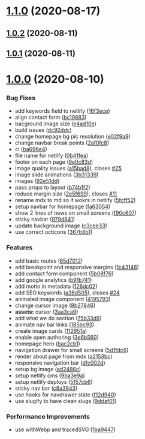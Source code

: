 # [1.1.0](https://github.com/sangat-live/cga/compare/v1.0.2...v1.1.0) (2020-08-17)



## [1.0.2](https://github.com/sangat-live/cga/compare/1.0.2...v1.0.2) (2020-08-11)



## [1.0.1](https://github.com/sangat-live/cga/compare/1.0.1...v1.0.1) (2020-08-11)



# [1.0.0](https://github.com/sangat-live/cga/compare/1.0.0...v1.0.0) (2020-08-10)


### Bug Fixes

* add keywords field to netlify ([16f3ece](https://github.com/sangat-live/cga/commit/16f3eceed156442e3779e0d7a7a7e2949b1e781f))
* align contact form ([bc19883](https://github.com/sangat-live/cga/commit/bc198838727e1e5b78a41af159795395c6df7073))
* bacground image size ([e4ad10e](https://github.com/sangat-live/cga/commit/e4ad10e2653fa5e07bb74b5e1c40004a58c29f4c))
* build issues ([dc92ddc](https://github.com/sangat-live/cga/commit/dc92ddc8bdb9540750d5500ff841a9a7871cc3d2))
* change homepage bg pic resolution ([e02f9a9](https://github.com/sangat-live/cga/commit/e02f9a9614c8c3a6d346c855ea872e7efdcbc9dc))
* change navbar break points ([2af0fc8](https://github.com/sangat-live/cga/commit/2af0fc8ef80a00239f0dc895c7790b1e9b38ca55))
* ci ([ba696e4](https://github.com/sangat-live/cga/commit/ba696e426feb8262e69a12ea952c11dfbe6362d6))
* file name for netlify ([0b41fea](https://github.com/sangat-live/cga/commit/0b41fea29825fea71bff35303e88dd6df97d4974))
* footer on each page ([9e0c83d](https://github.com/sangat-live/cga/commit/9e0c83d254a9b81ccdcbbe7cb784862721c9ded3))
* image quality issues ([a15bad8](https://github.com/sangat-live/cga/commit/a15bad8a2588c46ff729eebac81cd9baddc95395)), closes [#25](https://github.com/sangat-live/cga/issues/25)
* image slide animations ([3b31339](https://github.com/sangat-live/cga/commit/3b31339d9d541db87aff8a09e88c3f547b7fdd70))
* images ([92e51dd](https://github.com/sangat-live/cga/commit/92e51dd96ce8480c801ebabc09ad54435780b521))
* pass props to layout ([b74b1f2](https://github.com/sangat-live/cga/commit/b74b1f2c07b735fbd475f02c2f81287000183b9a))
* reduce margin size ([2e5f699](https://github.com/sangat-live/cga/commit/2e5f699d0174170a2f9063e77b536452f47a65af)), closes [#11](https://github.com/sangat-live/cga/issues/11)
* rename mdx to md so it wokrs in netlify ([5fcff52](https://github.com/sangat-live/cga/commit/5fcff525f5bc6a6777c176d52c1ba97d0db3afa0))
* setup navbar for homepage ([fa63054](https://github.com/sangat-live/cga/commit/fa63054a73af7e121f82fde8c20c1a22ffffc117))
* show 2 lines of news on small screens ([f90c607](https://github.com/sangat-live/cga/commit/f90c60751d4ac336236f370825620312d16a2ee8))
* sticky navbar ([979d841](https://github.com/sangat-live/cga/commit/979d841865e50e891ad85780bf21c542f66fcbd6))
* update background image ([c3cee33](https://github.com/sangat-live/cga/commit/c3cee33393ccd52a02936ea2bd5e0fbd6efa6e28))
* use correct octicons ([367b8b1](https://github.com/sangat-live/cga/commit/367b8b16a56c2e2d046c07e1e63b3f71d738cc98))


### Features

* add basic routes ([85d7012](https://github.com/sangat-live/cga/commit/85d7012bb49f26ab84ac5a68f807ea4b70180b66))
* add breakpoint and responsive margins ([1c43148](https://github.com/sangat-live/cga/commit/1c43148d8d14ea706f8418d7cfd3bed216c061c0))
* add contact form component ([5b08f76](https://github.com/sangat-live/cga/commit/5b08f76e335abadc87743cfa8bc9ec11f2a5963f))
* add google analytics ([b91b741](https://github.com/sangat-live/cga/commit/b91b741e3a885ecf12843c1d6ab5e19473f5fc2e))
* add motto in metadata ([126dc02](https://github.com/sangat-live/cga/commit/126dc02f48dc57d7090fe9217605f36d33aa29c2))
* add SEO keywords ([a38d505](https://github.com/sangat-live/cga/commit/a38d505b928694d7c50a4cf7591a3f7e784518c8)), closes [#24](https://github.com/sangat-live/cga/issues/24)
* animated image component ([4195793](https://github.com/sangat-live/cga/commit/4195793cf683f793325199ccdd01e844b827239f))
* change cursor image ([8b27846](https://github.com/sangat-live/cga/commit/8b27846608a30455d4b442a2ff403097ad6b28e9))
* **assets:** cursor ([3aa3ca9](https://github.com/sangat-live/cga/commit/3aa3ca96b42a95a62163dfdaffd9184ebea07da7))
* add what we do section ([75b33d9](https://github.com/sangat-live/cga/commit/75b33d9961162f7e50e66ed015abbddc1b324b47))
* animate nav bar links ([185bc93](https://github.com/sangat-live/cga/commit/185bc93254908df7c767559f59479312296629d1))
* create image cards ([112951a](https://github.com/sangat-live/cga/commit/112951afb7865a3a9eee16b388626745e10150ec))
* enable open authoring ([3e6b560](https://github.com/sangat-live/cga/commit/3e6b560d0fc08bb91d76454340b841b0545cb856))
* homepage hero ([bac2cb1](https://github.com/sangat-live/cga/commit/bac2cb1ad7a880af3b375610bef1782cf37f6482))
* navigation drawer for small screens ([5d1fdc6](https://github.com/sangat-live/cga/commit/5d1fdc6c75b622788d81cf8da1276e44363f47ff))
* render about page from mdx ([a2153bc](https://github.com/sangat-live/cga/commit/a2153bc6c2242542159aae6764fe04931bdd7e76))
* responsive navigation bar ([dfc002d](https://github.com/sangat-live/cga/commit/dfc002d783b98097fda5df890d93d5882b565687))
* setup bg image ([ad2486c](https://github.com/sangat-live/cga/commit/ad2486c489b30238becf1b2b227bb6e2c6492d72))
* setup netlify cms ([9ba3e9a](https://github.com/sangat-live/cga/commit/9ba3e9a9586058ee01a403bfc2e1d93b03951120))
* setup netlify deploys ([5157cb6](https://github.com/sangat-live/cga/commit/5157cb6cf5a9b74f189fccba60ba627fbacadaf9))
* sticky nav bar ([c8a3943](https://github.com/sangat-live/cga/commit/c8a39432e5f6bd303304c32ed7e9b26797037d6e))
* use hooks for navdrawer state ([f12d940](https://github.com/sangat-live/cga/commit/f12d9405a60d742db24564d49e7781ff7f374ed2))
* use slugify to have clean slugs ([9ddaf01](https://github.com/sangat-live/cga/commit/9ddaf01ece3252889fecfa9a41eabdd52b85e4e4))


### Performance Improvements

* use withWebp and tracedSVG ([1ba9447](https://github.com/sangat-live/cga/commit/1ba9447522df3dedbf45697c84dd84757956d07d))



